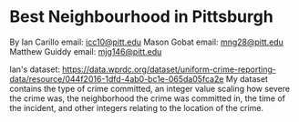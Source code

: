 # Best Neighbourhood in Pittsburgh 

By Ian Carillo
email: icc10@pitt.edu
Mason Gobat
email: mng28@pitt.edu
Matthew Guiddy
email: mjg146@pitt.edu

Ian's dataset: https://data.wprdc.org/dataset/uniform-crime-reporting-data/resource/044f2016-1dfd-4ab0-bc1e-065da05fca2e
My dataset contains the type of crime committed, an integer value scaling how severe the crime was, the neighborhood the crime was committed in, the time of the incident, and other integers relating to the location of the crime.
